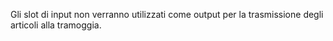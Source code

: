 Gli slot di input non verranno utilizzati come output per la trasmissione degli articoli alla tramoggia.